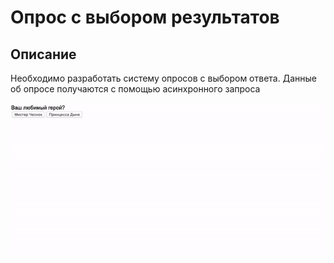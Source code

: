 # Опрос с выбором результатов

## Описание 

Необходимо разработать систему опросов с выбором ответа. Данные об опросе
получаются с помощью асинхронного запроса

![Demo](./demo.gif)

